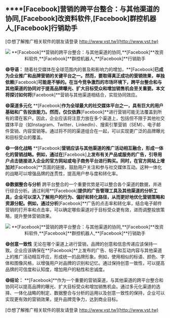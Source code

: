 ## ****[Facebook]**营销的跨平台整合：与其他渠道的协同,**[Facebook]**改资料软件,**[Facebook]**群控机器人,**[Facebook]**行销助手**

[😍想了解推广相关软件的朋友请登录 http://www.vst.tw](http://www.vst.tw)

 <center><img src="https://vst.tw/MP4/tuiguang/png/7.png" alt="**[Facebook]**营销的跨平台整合：与其他渠道的协同,**[Facebook]**改资料软件,**[Facebook]**群控机器人,**[Facebook]**行销助手"></center>

**😄导语：**
随着社交媒体在全球范围内的普及和影响力的增加，**[Facebook]**已成为企业推广和品牌营销的关键平台之一。然而，要取得真正成功的营销效果，单独依赖**[Facebook]**可能是不够的。在当今竞争激烈的市场环境下，跨平台整合和与其他渠道的协同对于提高品牌曝光、扩大目标受众和增加销售机会至关重要。本文将探讨如何将**[Facebook]**营销与其他渠道相结合，实现协同效应。

**😄渠道多元化**
**[Facebook]**作为全球最大的社交媒体平台之一，具有巨大的用户基础和广告投放能力。然而，仅仅依靠**[Facebook]**进行营销可能无法覆盖到所有的潜在客户。因此，企业应该将注意力放在多个渠道上，包括但不限于其他社交媒体平台（如Instagram、Twitter、LinkedIn）、搜索引擎营销（SEM）、电子邮件营销、内容营销等。通过将不同的渠道组合在一起，可以实现更广泛的品牌曝光和目标受众的覆盖。

**😄一体化战略**
**[Facebook]**营销应该与其他渠道的推广活动相互融合，形成一体化的营销战略。例如，通过在**[Facebook]**上发布有关产品或服务的广告，引导用户点击链接进入企业的官方网站或电子商务平台进行购买。同时，在官方网站上增加对**[Facebook]**页面的链接，鼓励用户关注和参与社交媒体互动。这种一体化的战略可以增强品牌的连贯性，提高用户参与度和转化率。

**😄数据整合与分析**
跨平台整合的一个重要优势是可以整合各个渠道的数据，并进行综合分析。通过利用**[Facebook]**提供的广告管理工具及其他渠道的分析工具，企业可以深入了解用户的行为、偏好和转化路径，从而更好地优化营销策略和资源分配。例如，通过分析**[Facebook]**广告的点击率和转化率，结合电子邮件营销的打开率和点击率，可以确定哪些渠道对于目标受众更有效，进而调整投放策略，提升整体营销效果。

 <center><img src="https://vst.tw/MP4/tuiguang/png/1.png" alt="**[Facebook]**营销的跨平台整合：与其他渠道的协同,**[Facebook]**改资料软件,**[Facebook]**群控机器人,**[Facebook]**行销助手"></center>

**😄创意一致性**
无论在哪个渠道上进行营销，品牌的创意和信息传递应该保持一致。企业应该确保在**[Facebook]**上发布的广告、帖子和互动内容与其他渠道上的推广活动相互呼应，形成统一的品牌形象。例如，使用相似的标语、颜色、字体和图像风格，以增强用户对品牌的识别和记忆。通过保持创意一致性，可以提高品牌的可信度和认知度，增加用户的粘性和忠诚度。

**😄结论：**
**[Facebook]**作为一个重要的营销渠道，与其他渠道的跨平台整合和协同可以提高品牌的曝光、扩大目标受众和增加销售机会。通过多元化渠道的选择、一体化战略的制定、数据整合与分析的运用以及创意一致性的保持，企业可以实现更有效的营销效果，提升品牌竞争力，达到商业目标。

[😍想了解推广相关软件的朋友请登录 http://www.vst.tw](http://www.vst.tw)



